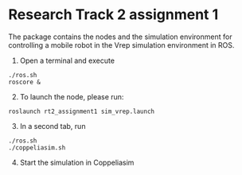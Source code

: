 # Research Track 2 assignment 1

The package contains the nodes and the simulation environment for controlling a mobile robot in the Vrep simulation environment in ROS.

1. Open a terminal and execute 
```
./ros.sh
roscore &
```
2. To launch the node, please run:
```
roslaunch rt2_assignment1 sim_vrep.launch
```
3. In a second tab, run 
```
./ros.sh
./coppeliasim.sh
```
4. Start the simulation in Coppeliasim
